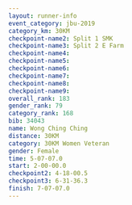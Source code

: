 ```yaml
---
layout: runner-info 
event_category: jbu-2019 
category_km: 30KM 
checkpoint-name2: Split 1 SMK 
checkpoint-name3: Split 2 E Farm 
checkpoint-name4: 
checkpoint-name5: 
checkpoint-name6: 
checkpoint-name7: 
checkpoint-name8: 
checkpoint-name9: 
overall_rank: 183
gender_rank: 79
category_rank: 168
bib: 34043
name: Wong Ching Ching
distance: 30KM
category: 30KM Women Veteran
gender: Female
time: 5-07-07.0
start: 2-00-00.0
checkpoint2: 4-18-00.5
checkpoint3: 6-31-36.3
finish: 7-07-07.0
---
```


